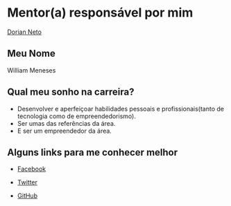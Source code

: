 # Mentor(a) responsável por mim

[Dorian Neto](/profiles/mentors/profiles/dorian_neto.md)

## Meu Nome

William Meneses

## Qual meu sonho na carreira?

- Desenvolver e aperfeiçoar habilidades pessoais e profissionais(tanto de tecnologia como de empreendedorismo).
- Ser umas das referências da área.
- E ser um empreendedor da área.

## Alguns links para me conhecer melhor

- [Facebook](https://www.facebook.com/williameneses)

- [Twitter](https://twitter.com/JwilliamAnjos)

- [GitHub](https://github.com/WilliamMeneses)
